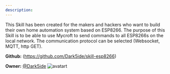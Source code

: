 ```yaml
---
description: 
---
```

This Skill has been created for the makers and hackers who want to build their own home automation system based on ESP8266. The purpose of this Skill is to be able to use Mycroft to send commands to all ESP8266s on the local network. The communication protocol can be selected (Websocket, MQTT, http GET).

**Github:** (https://github.com/Dark5ide/skill-esp8266)

**Owner:** [@Dark5ide](https://github.com/Dark5ide) ![avatart](https://avatars3.githubusercontent.com/u/19282290?v=4)


